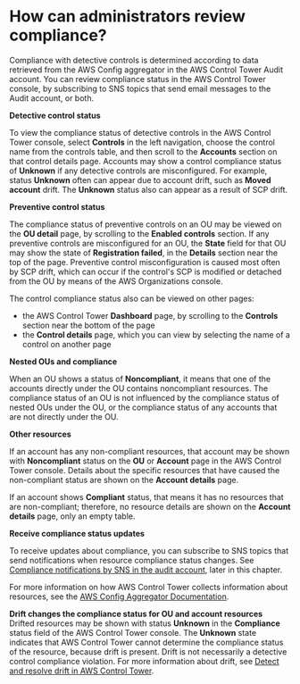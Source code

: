 # How can administrators review compliance?<a name="review-compliance"></a>

Compliance with detective controls is determined according to data retrieved from the AWS Config aggregator in the AWS Control Tower Audit account\. You can review compliance status in the AWS Control Tower console, by subscribing to SNS topics that send email messages to the Audit account, or both\.

**Detective control status**

To view the compliance status of detective controls in the AWS Control Tower console, select **Controls** in the left navigation, choose the control name from the controls table, and then scroll to the **Accounts** section on that control details page\. Accounts may show a control compliance status of **Unknown** if any detective controls are misconfigured\. For example, status **Unknown** often can appear due to account drift, such as **Moved account** drift\. The **Unknown** status also can appear as a result of SCP drift\.

**Preventive control status**

The compliance status of preventive controls on an OU may be viewed on the **OU detail** page, by scrolling to the **Enabled controls** section\. If any preventive controls are misconfigured for an OU, the **State** field for that OU may show the state of **Registration failed**, in the **Details** section near the top of the page\. Preventive control misconfiguration is caused most often by SCP drift, which can occur if the control's SCP is modified or detached from the OU by means of the AWS Organizations console\.

The control compliance status also can be viewed on other pages:
+ the AWS Control Tower **Dashboard** page, by scrolling to the **Controls** section near the bottom of the page
+ the **Control details** page, which you can view by selecting the name of a control on another page

**Nested OUs and compliance**

When an OU shows a status of **Noncompliant**, it means that one of the accounts directly under the OU contains noncompliant resources\. The compliance status of an OU is not influenced by the compliance status of nested OUs under the OU, or the compliance status of any accounts that are not directly under the OU\.

**Other resources**

If an account has any non\-compliant resources, that account may be shown with **Noncompliant** status on the **OU** or **Account** page in the AWS Control Tower console\. Details about the specific resources that have caused the non\-compliant status are shown on the **Account details** page\.

If an account shows **Compliant** status, that means it has no resources that are non\-compliant; therefore, no resource details are shown on the **Account details** page, only an empty table\.

**Receive compliance status updates**

To receive updates about compliance, you can subscribe to SNS topics that send notifications when resource compliance status changes\. See [Compliance notifications by SNS in the audit account](receive-notifications.md), later in this chapter\.

For more information on how AWS Control Tower collects information about resources, see the [AWS Config Aggregator Documentation](https://docs.aws.amazon.com/config/latest/developerguide/aggregate-data.html)\.

**Drift changes the compliance status for OU and account resources**  
Drifted resources may be shown with status **Unknown** in the **Compliance** status field of the AWS Control Tower console\. The **Unknown** state indicates that AWS Control Tower cannot determine the compliance status of the resource, because drift is present\. Drift is not necessarily a detective control compliance violation\. For more information about drift, see [Detect and resolve drift in AWS Control Tower](drift.md)\.